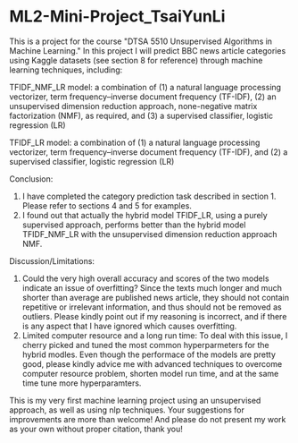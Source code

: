 # ML2-Mini-Project_TsaiYunLi

This is a project for the course "DTSA 5510 Unsupervised Algorithms in Machine Learning." In this project I will predict BBC news article categories using Kaggle datasets (see section 8 for reference) through machine learning techniques, including:

TFIDF_NMF_LR model: a combination of (1) a natural language processing vectorizer, term frequency–inverse document frequency (TF-IDF), (2) an unsupervised dimension reduction approach, none-negative matrix factorization (NMF), as required, and (3) a supervised classifier, logistic regression (LR)

TFIDF_LR model: a combination of (1) a natural language processing vectorizer, term frequency–inverse document frequency (TF-IDF), and (2) a supervised classifier, logistic regression (LR)

Conclusion:
1. I have completed the category prediction task described in section 1. Please refer to sections 4 and 5 for examples.
2. I found out that actually the hybrid model TFIDF_LR, using a purely supervised approach, performs better than the hybrid model TFIDF_NMF_LR with the unsupervised dimension reduction approach NMF.

Discussion/Limitations:
1. Could the very high overall accuracy and scores of the two models indicate an issue of overfitting?
Since the texts much longer and much shorter than average are published news article, they should not contain repetitive or irrelevant information, and thus should not be removed as outliers. Please kindly point out if my reasoning is incorrect, and if there is any aspect that I have ignored which causes overfitting.
2. Limited computer resource and a long run time:
To deal with this issue, I cherry picked and tuned the most common hyperparmeters for the hybrid modles. Even though the performace of the models are pretty good, please kindly advice me with advanced techniques to overcome computer resource problem, shorten model run time, and at the same time tune more hyperparamters.

This is my very first machine learning project using an unsupervised approach, as well as using nlp techniques. Your suggestions for improvements are more than welcome! And please do not present my work as your own without proper citation, thank you!
